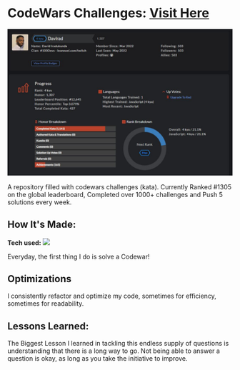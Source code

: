 # CodeWars Challenges: <a href="https://www.codewars.com/users/DavIrad">Visit Here<a>

<img src="cw_rank.JPG" style="max-width: 100%"><img>
  
A repository filled with codewars challenges (kata). Currently Ranked #1305 on the global leaderboard, Completed over 1000+ challenges and Push 5 solutions every week.

## How It's Made:

**Tech used:**   <img src="https://img.shields.io/static/v1?label=|&message=JAVASCRIPT&color=3c7f5d&style=plastic&logo=javascript">

Everyday, the first thing I do is solve a Codewar!

## Optimizations

I consistently refactor and optimize my code, sometimes for efficiency, sometimes for readability.

## Lessons Learned:

The Biggest Lesson I learned in tackling this endless supply of questions is understanding that there is a long way to go. Not being able to answer a question is okay, as long as you take the initiative to improve.
